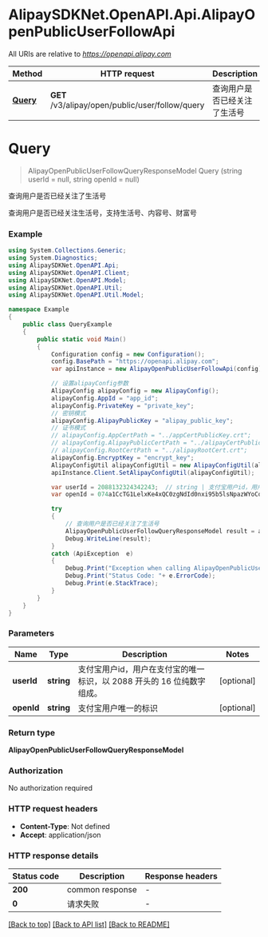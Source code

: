 # AlipaySDKNet.OpenAPI.Api.AlipayOpenPublicUserFollowApi

All URIs are relative to *https://openapi.alipay.com*

Method | HTTP request | Description
------------- | ------------- | -------------
[**Query**](AlipayOpenPublicUserFollowApi.md#query) | **GET** /v3/alipay/open/public/user/follow/query | 查询用户是否已经关注了生活号


<a name="query"></a>
# **Query**
> AlipayOpenPublicUserFollowQueryResponseModel Query (string userId = null, string openId = null)

查询用户是否已经关注了生活号

查询用户是否已经关注生活号，支持生活号、内容号、财富号

### Example
```csharp
using System.Collections.Generic;
using System.Diagnostics;
using AlipaySDKNet.OpenAPI.Api;
using AlipaySDKNet.OpenAPI.Client;
using AlipaySDKNet.OpenAPI.Model;
using AlipaySDKNet.OpenAPI.Util;
using AlipaySDKNet.OpenAPI.Util.Model;

namespace Example
{
    public class QueryExample
    {
        public static void Main()
        {
            Configuration config = new Configuration();
            config.BasePath = "https://openapi.alipay.com";
            var apiInstance = new AlipayOpenPublicUserFollowApi(config);

            // 设置alipayConfig参数
            AlipayConfig alipayConfig = new AlipayConfig();
            alipayConfig.AppId = "app_id";
            alipayConfig.PrivateKey = "private_key";
            // 密钥模式
            alipayConfig.AlipayPublicKey = "alipay_public_key";
            // 证书模式
            // alipayConfig.AppCertPath = "../appCertPublicKey.crt";
            // alipayConfig.AlipayPublicCertPath = "../alipayCertPublicKey_RSA2.crt";
            // alipayConfig.RootCertPath = "../alipayRootCert.crt";
            alipayConfig.EncryptKey = "encrypt_key";
            AlipayConfigUtil alipayConfigUtil = new AlipayConfigUtil(alipayConfig);
            apiInstance.Client.SetAlipayConfigUtil(alipayConfigUtil);

            var userId = 2088132324342243;  // string | 支付宝用户id，用户在支付宝的唯一标识，以 2088 开头的 16 位纯数字组成。 (optional) 
            var openId = 074a1CcTG1LelxKe4xQC0zgNdId0nxi95b5lsNpazWYoCo5;  // string | 支付宝用户唯一的标识 (optional) 

            try
            {
                // 查询用户是否已经关注了生活号
                AlipayOpenPublicUserFollowQueryResponseModel result = apiInstance.Query(userId, openId);
                Debug.WriteLine(result);
            }
            catch (ApiException  e)
            {
                Debug.Print("Exception when calling AlipayOpenPublicUserFollowApi.Query: " + e.Message );
                Debug.Print("Status Code: "+ e.ErrorCode);
                Debug.Print(e.StackTrace);
            }
        }
    }
}
```

### Parameters

Name | Type | Description  | Notes
------------- | ------------- | ------------- | -------------
 **userId** | **string**| 支付宝用户id，用户在支付宝的唯一标识，以 2088 开头的 16 位纯数字组成。 | [optional] 
 **openId** | **string**| 支付宝用户唯一的标识 | [optional] 

### Return type

**AlipayOpenPublicUserFollowQueryResponseModel**

### Authorization

No authorization required

### HTTP request headers

 - **Content-Type**: Not defined
 - **Accept**: application/json


### HTTP response details
| Status code | Description | Response headers |
|-------------|-------------|------------------|
| **200** | common response |  -  |
| **0** | 请求失败 |  -  |

[[Back to top]](#) [[Back to API list]](../README.md#documentation-for-api-endpoints) [[Back to README]](../README.md)

